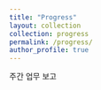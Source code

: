 ```yaml
---
title: "Progress"
layout: collection
collection: progress
permalink: /progress/
author_profile: true
---
```


주간 업무 보고
